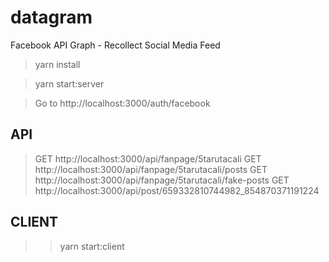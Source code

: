 # datagram
Facebook API Graph - Recollect Social Media Feed

> yarn install

> yarn start:server

> Go to http://localhost:3000/auth/facebook

## API

> GET http://localhost:3000/api/fanpage/5tarutacali
> GET http://localhost:3000/api/fanpage/5tarutacali/posts
> GET http://localhost:3000/api/fanpage/5tarutacali/fake-posts
> GET http://localhost:3000/api/post/659332810744982_854870371191224

## CLIENT

> > yarn start:client
